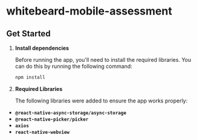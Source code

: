# whitebeard-mobile-assessment

## Get Started

1. **Install dependencies**

   Before running the app, you'll need to install the required libraries. You can do this by running the following command:

   ```bash
   npm install

2. **Required Libraries**

   The following libraries were added to ensure the app works properly:

- **`@react-native-async-storage/async-storage`**
- **`@react-native-picker/picker`**
- **`axios`**
- **`react-native-webview`**

